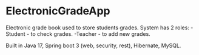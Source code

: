 # ElectronicGradeApp

Electronic grade book used to store students grades.
System has 2 roles:
-Student - to check grades.
-Teacher - to add new grades.

Built in Java 17, Spring boot 3 (web, security, rest), Hibernate, MySQL.
